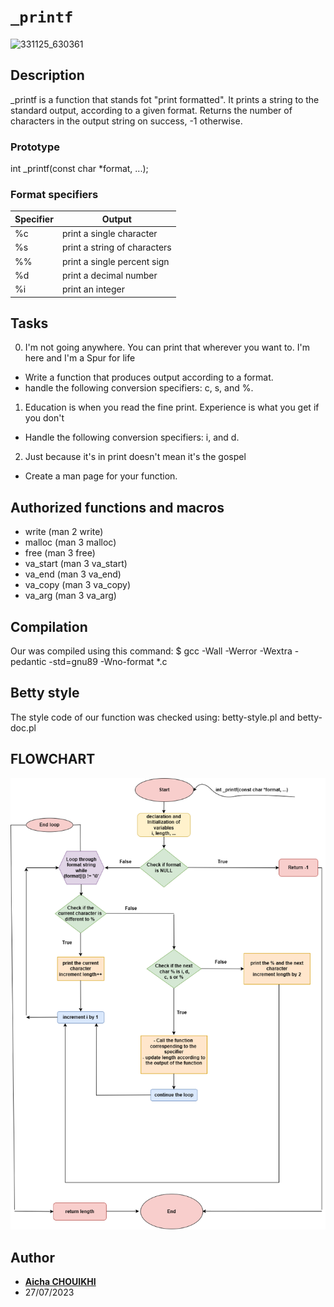 # **`_printf`**

![331125_630361](https://user-images.githubusercontent.com/124582867/229380110-7673c718-e712-4ac6-aa56-c816d5535188.png)

## Description
_printf is a function that stands fot "print formatted".
It prints a string to the standard output, according to a given format.
Returns the number of characters in the output string on success, -1 otherwise.

### Prototype

int _printf(const char *format, ...);

### Format specifiers

| **Specifier** | **Output**                    |
| ------------- | ----------------------------- |
| %c            | print a single character     |
| %s            | print a string of characters |
| %%            | print a single percent sign  |
| %d            | print a decimal number       |
| %i            | print an integer             |


## Tasks

0. I'm not going anywhere. You can print that wherever you want to. I'm here and I'm a Spur for life
 - Write a function that produces output according to a format.
 - handle the following conversion specifiers: c, s, and %.
1. Education is when you read the fine print. Experience is what you get if you don't
 - Handle the following conversion specifiers: i, and d.
2. Just because it's in print doesn't mean it's the gospel
 - Create a man page for your function.

## Authorized functions and macros

- write (man 2 write)
- malloc (man 3 malloc)
- free (man 3 free)
- va_start (man 3 va_start)
- va_end (man 3 va_end)
- va_copy (man 3 va_copy)
- va_arg (man 3 va_arg)

## Compilation

Our was compiled using this command:
$ gcc -Wall -Werror -Wextra -pedantic -std=gnu89 -Wno-format *.c

## Betty style

The style code of our function was checked using:
betty-style.pl and betty-doc.pl
## FLOWCHART
![Flowchart](https://github.com/Aicha-ch/holbertonschool-printf/blob/master/flow%20chart%20_printf.drawio.png)
## Author
* [**Aicha CHOUIKHI**](https://github.com/Aicha-ch)
* 27/07/2023
